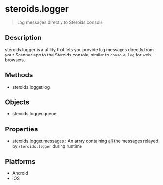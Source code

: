 steroids.logger
=============

  > Log messages directly to Steroids console

Description
-----------

steroids.logger is a utility that lets you provide log messages directly from your Scanner app to the Steroids console, similar to `console.log` for web browsers.

Methods
-------

  - steroids.logger.log

Objects
-------

  - steroids.logger.queue

Properties
----------

  - steroids.logger.messages : An array containing all the messages relayed by `steroids.logger` during runtime

Platforms
---------
  - Android
  - iOS